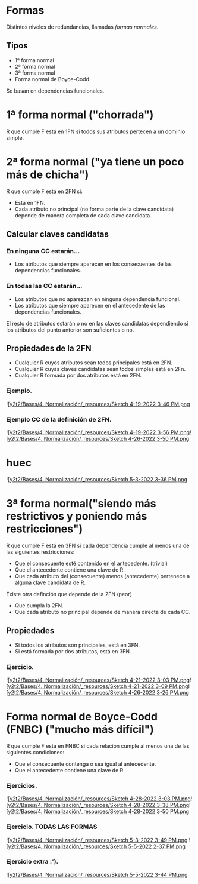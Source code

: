 

# Formas
Distintos niveles de redundancias, llamadas _formas normales_.

## Tipos

* 1ª forma normal
* 2ª forma normal
* 3ª forma normal
* Forma normal de Boyce-Codd


Se basan en dependencias funcionales.


# 1ª forma normal ("chorrada")

R que cumple F está en 1FN si todos sus atributos pertecen a un dominio simple.


# 2ª forma normal ("ya tiene un poco más de chicha")

R que cumple F está en 2FN si:

* Está en 1FN.
* Cada atributo no principal (no forma parte de la clave candidata) depende de manera completa de cada clave candidata.



## Calcular claves candidatas

### En ninguna CC estarán...

* Los atributos que siempre aparecen en los consecuentes de las dependencias funcionales.

### En todas las CC estarán...

* Los atributos que no aparezcan en ninguna dependencia funcional.
* Los atributos que siempre aparecen en el antecedente de las dependencias funcionales.

El resto de atributos estarán o no en las claves candidatas dependiendo si los atributos del punto anterior son suficientes o no.


## Propiedades de la 2FN

* Cualquier R cuyos atributos sean todos principales está en 2FN.
* Cualquier R cuyas claves candidatas sean todos simples está en 2Fn.
* Cualquier R formada por dos atributos está en 2FN.




### Ejemplo.

![[y2t2/Bases/4. Normalización/_resources/Sketch 4-19-2022 3-46 PM.png](_resources/Sketch%204-19-2022%203-46%20PM.png)


### Ejemplo CC de la definición de 2FN.

![[y2t2/Bases/4. Normalización/_resources/Sketch 4-19-2022 3-56 PM.png](_resources/Sketch%204-19-2022%203-56%20PM.png)![[y2t2/Bases/4. Normalización/_resources/Sketch 4-26-2022 3-50 PM.png](_resources/Sketch%204-26-2022%203-50%20PM.png)

# huec
![[y2t2/Bases/4. Normalización/_resources/Sketch 5-3-2022 3-36 PM.png](_resources/Sketch%205-3-2022%203-36%20PM.png)

# 3ª forma normal("siendo más restrictivos y poniendo más restricciones")

R que cumple F está en 3FN si cada dependencia cumple al menos una de las siguientes restricciones:

* Que el consecuente esté contenido en el antecedente. (trivial)
* Que el antecedente contiene una clave de R.
* Que cada atributo del (consecuente) menos (antecedente) pertenece a alguna clave candidata de R.


Existe otra definción que depende de la 2FN (peor)

* Que cumpla la 2FN.
* Que cada atributo no principal depende de manera directa de cada CC.



## Propiedades

* Si todos los atributos son principales, está en 3FN.
* Si está formada por dos atributos, está en 3FN.



### Ejercicio.

![[y2t2/Bases/4. Normalización/_resources/Sketch 4-21-2022 3-03 PM.png](_resources/Sketch%204-21-2022%203-03%20PM.png)![[y2t2/Bases/4. Normalización/_resources/Sketch 4-21-2022 3-09 PM.png](_resources/Sketch%204-21-2022%203-09%20PM.png)![[y2t2/Bases/4. Normalización/_resources/Sketch 4-26-2022 3-26 PM.png](_resources/Sketch%204-26-2022%203-26%20PM.png)



# Forma normal de Boyce-Codd (FNBC) ("mucho más difícil")

R que cumple F está en FNBC si cada relación cumple al menos una de las siguientes condiciones:

* Que el consecuente contenga o sea igual al antecedente.
* Que el antecedente contiene una clave de R.



### Ejercicios.

![[y2t2/Bases/4. Normalización/_resources/Sketch 4-28-2022 3-03 PM.png](_resources/Sketch%204-28-2022%203-03%20PM.png)![[y2t2/Bases/4. Normalización/_resources/Sketch 4-28-2022 3-38 PM.png](_resources/Sketch%204-28-2022%203-38%20PM.png)![[y2t2/Bases/4. Normalización/_resources/Sketch 4-28-2022 3-50 PM.png](_resources/Sketch%204-28-2022%203-50%20PM.png)


### Ejercicio. TODAS LAS FORMAS
![[y2t2/Bases/4. Normalización/_resources/Sketch 5-3-2022 3-49 PM.png](_resources/Sketch%205-3-2022%203-49%20PM.png)
![[y2t2/Bases/4. Normalización/_resources/Sketch 5-5-2022 2-37 PM.png](_resources/Sketch%205-5-2022%202-37%20PM.png)


### Ejercicio extra :').

![[y2t2/Bases/4. Normalización/_resources/Sketch 5-5-2022 3-44 PM.png](_resources/Sketch%205-5-2022%203-44%20PM.png)
